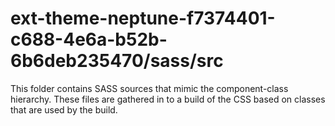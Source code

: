 # ext-theme-neptune-f7374401-c688-4e6a-b52b-6b6deb235470/sass/src

This folder contains SASS sources that mimic the component-class hierarchy. These files
are gathered in to a build of the CSS based on classes that are used by the build.
